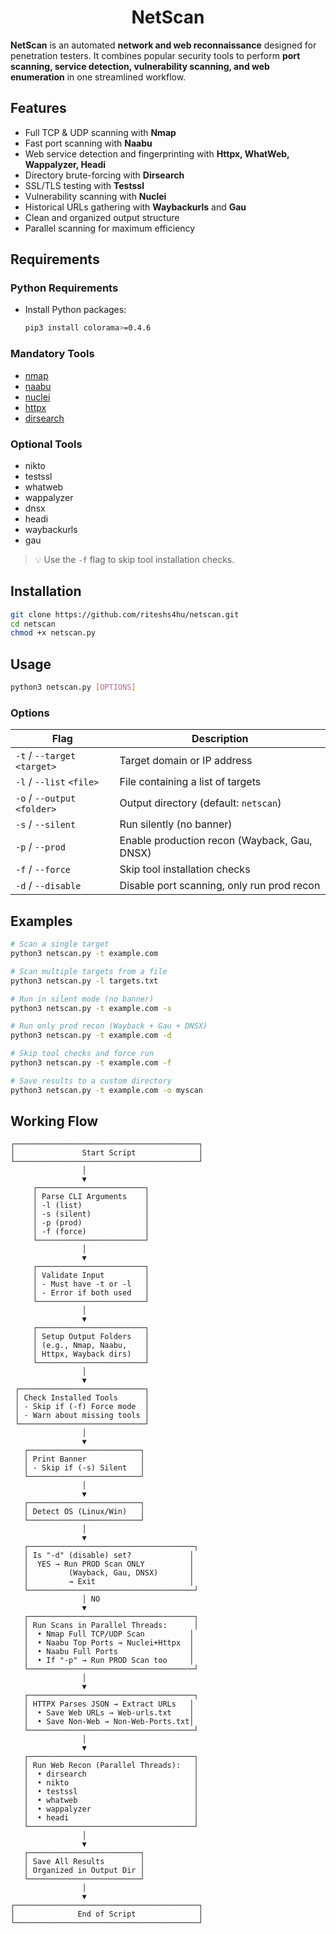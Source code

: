<h1 align="center">NetScan</h1>

**NetScan** is an automated **network and web reconnaissance** designed for penetration testers. It combines popular security tools to perform **port scanning, service detection, vulnerability scanning, and web enumeration** in one streamlined workflow.

## Features
- Full TCP & UDP scanning with **Nmap**
- Fast port scanning with **Naabu**
- Web service detection and fingerprinting with **Httpx, WhatWeb, Wappalyzer, Headi**
- Directory brute-forcing with **Dirsearch**
- SSL/TLS testing with **Testssl**
- Vulnerability scanning with **Nuclei**
- Historical URLs gathering with **Waybackurls** and **Gau**
- Clean and organized output structure
- Parallel scanning for maximum efficiency

## Requirements

### Python Requirements

- Install Python packages:

  ```bash
  pip3 install colorama>=0.4.6
  ```

### Mandatory Tools
- [nmap](https://nmap.org/)
- [naabu](https://github.com/projectdiscovery/naabu)
- [nuclei](https://github.com/projectdiscovery/nuclei)
- [httpx](https://github.com/projectdiscovery/httpx)
- [dirsearch](https://github.com/maurosoria/dirsearch)

### Optional Tools
- nikto  
- testssl  
- whatweb  
- wappalyzer  
- dnsx 
- headi  
- waybackurls  
- gau  

> 💡 Use the `-f` flag to skip tool installation checks.


## Installation

```bash
git clone https://github.com/riteshs4hu/netscan.git
cd netscan
chmod +x netscan.py
````

## Usage

```bash
python3 netscan.py [OPTIONS]
```

### Options

| Flag                         | Description                                  |
| ---------------------------- | -------------------------------------------- |
| `-t` / `--target` `<target>` | Target domain or IP address                  |
| `-l` / `--list` `<file>`     | File containing a list of targets            |
| `-o` / `--output` `<folder>` | Output directory (default: `netscan`)        |
| `-s` / `--silent`            | Run silently (no banner)                     |
| `-p` / `--prod`              | Enable production recon (Wayback, Gau, DNSX) |
| `-f` / `--force`             | Skip tool installation checks                |
| `-d` / `--disable`           | Disable port scanning, only run prod recon   |


## Examples

```bash
# Scan a single target
python3 netscan.py -t example.com

# Scan multiple targets from a file
python3 netscan.py -l targets.txt

# Run in silent mode (no banner)
python3 netscan.py -t example.com -s

# Run only prod recon (Wayback + Gau + DNSX)
python3 netscan.py -t example.com -d

# Skip tool checks and force run
python3 netscan.py -t example.com -f

# Save results to a custom directory
python3 netscan.py -t example.com -o myscan
```

## Working Flow

```
┌─────────────────────────────────────────┐
│               Start Script              │
└─────────────────────────────────────────┘
                │
                ▼
     ┌────────────────────────┐
     │ Parse CLI Arguments    │
     │ -l (list)              │
     │ -s (silent)            │
     │ -p (prod)              │
     │ -f (force)             │
     └────────────────────────┘
                │
                ▼
     ┌────────────────────────┐
     │ Validate Input         │
     │ - Must have -t or -l   │
     │ - Error if both used   │
     └────────────────────────┘
                │
                ▼
     ┌────────────────────────┐
     │ Setup Output Folders   │
     │ (e.g., Nmap, Naabu,    │
     │ Httpx, Wayback dirs)   │
     └────────────────────────┘
                │
                ▼
 ┌────────────────────────────┐
 │ Check Installed Tools      │
 │ - Skip if (-f) Force mode  │
 │ - Warn about missing tools │
 └────────────────────────────┘
                │
                ▼
   ┌─────────────────────────┐
   │ Print Banner            │
   │ - Skip if (-s) Silent   │
   └─────────────────────────┘
                │
                ▼
   ┌─────────────────────────┐
   │ Detect OS (Linux/Win)   │
   └─────────────────────────┘
                │
                ▼
   ┌─────────────────────────────────────┐
   │ Is "-d" (disable) set?             │
   │  YES → Run PROD Scan ONLY          │
   │         (Wayback, Gau, DNSX)       │
   │         → Exit                     │
   └─────────────────────────────────────┘
                │ NO
                ▼
   ┌─────────────────────────────────────┐
   │ Run Scans in Parallel Threads:      │
   │  • Nmap Full TCP/UDP Scan          │
   │  • Naabu Top Ports → Nuclei+Httpx  │
   │  • Naabu Full Ports                │
   │  • If "-p" → Run PROD Scan too     │
   └─────────────────────────────────────┘
                │
                ▼
   ┌─────────────────────────────────────┐
   │ HTTPX Parses JSON → Extract URLs   │
   │  • Save Web URLs → Web-urls.txt    │
   │  • Save Non-Web → Non-Web-Ports.txt│
   └─────────────────────────────────────┘
                │
                ▼
   ┌─────────────────────────────────────┐
   │ Run Web Recon (Parallel Threads):   │
   │  • dirsearch                        │
   │  • nikto                            │
   │  • testssl                          │
   │  • whatweb                          │
   │  • wappalyzer                       │
   │  • headi                            │
   └─────────────────────────────────────┘
                │
                ▼
   ┌─────────────────────────┐
   │ Save All Results        │
   │ Organized in Output Dir │
   └─────────────────────────┘
                │
                ▼
┌─────────────────────────────────────────┐
│              End of Script              │
└─────────────────────────────────────────┘
```
